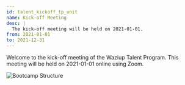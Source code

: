 ```yaml
---
id: talent_kickoff_tp_unit
name: Kick-off Meeting
desc: |
  The kick-off meeting will be held on 2021-01-01.
from: 2021-01-01
to: 2021-12-31
---
```


Welcome to the kick-off meeting of the Waziup Talent Program. This meeting will
be held on 2021-01-01 online using Zoom.

![Bootcamp Structure](bootcamp-structure.png)

